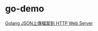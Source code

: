 # go-demo
[Golang JSON上傳檔案到 HTTP Web Server](https://matthung0807.blogspot.com/2022/06/go-json-upload-file-to-http-web-server.html)
